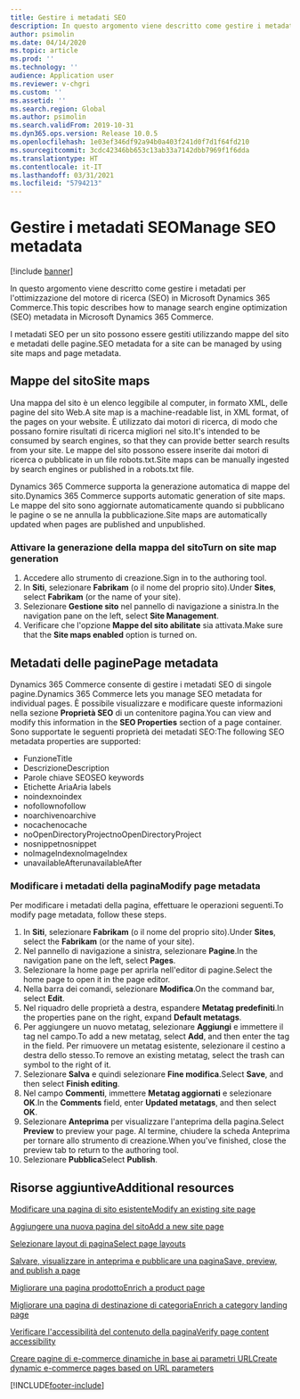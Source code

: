```yaml
---
title: Gestire i metadati SEO
description: In questo argomento viene descritto come gestire i metadati per l'ottimizzazione del motore di ricerca (SEO) in Microsoft Dynamics 365 Commerce.
author: psimolin
ms.date: 04/14/2020
ms.topic: article
ms.prod: ''
ms.technology: ''
audience: Application user
ms.reviewer: v-chgri
ms.custom: ''
ms.assetid: ''
ms.search.region: Global
ms.author: psimolin
ms.search.validFrom: 2019-10-31
ms.dyn365.ops.version: Release 10.0.5
ms.openlocfilehash: 1e03ef346df92a94b0a403f241d0f7d1f64fd210
ms.sourcegitcommit: 3cdc42346bb653c13ab33a7142dbb7969f1f6dda
ms.translationtype: HT
ms.contentlocale: it-IT
ms.lasthandoff: 03/31/2021
ms.locfileid: "5794213"
---
```

# <a name="manage-seo-metadata"></a><span data-ttu-id="47820-103">Gestire i metadati SEO</span><span class="sxs-lookup"><span data-stu-id="47820-103">Manage SEO metadata</span></span>

[!include [banner](includes/banner.md)]

<span data-ttu-id="47820-104">In questo argomento viene descritto come gestire i metadati per l'ottimizzazione del motore di ricerca (SEO) in Microsoft Dynamics 365 Commerce.</span><span class="sxs-lookup"><span data-stu-id="47820-104">This topic describes how to manage search engine optimization (SEO) metadata in Microsoft Dynamics 365 Commerce.</span></span>

<span data-ttu-id="47820-105">I metadati SEO per un sito possono essere gestiti utilizzando mappe del sito e metadati delle pagine.</span><span class="sxs-lookup"><span data-stu-id="47820-105">SEO metadata for a site can be managed by using site maps and page metadata.</span></span>
    
## <a name="site-maps"></a><span data-ttu-id="47820-106">Mappe del sito</span><span class="sxs-lookup"><span data-stu-id="47820-106">Site maps</span></span>

<span data-ttu-id="47820-107">Una mappa del sito è un elenco leggibile al computer, in formato XML, delle pagine del sito Web.</span><span class="sxs-lookup"><span data-stu-id="47820-107">A site map is a machine-readable list, in XML format, of the pages on your website.</span></span> <span data-ttu-id="47820-108">È utilizzato dai motori di ricerca, di modo che possano fornire risultati di ricerca migliori nel sito.</span><span class="sxs-lookup"><span data-stu-id="47820-108">It's intended to be consumed by search engines, so that they can provide better search results from your site.</span></span> <span data-ttu-id="47820-109">Le mappe del sito possono essere inserite dai motori di ricerca o pubblicate in un file robots.txt.</span><span class="sxs-lookup"><span data-stu-id="47820-109">Site maps can be manually ingested by search engines or published in a robots.txt file.</span></span>

<span data-ttu-id="47820-110">Dynamics 365 Commerce supporta la generazione automatica di mappe del sito.</span><span class="sxs-lookup"><span data-stu-id="47820-110">Dynamics 365 Commerce supports automatic generation of site maps.</span></span> <span data-ttu-id="47820-111">Le mappe del sito sono aggiornate automaticamente quando si pubblicano le pagine o se ne annulla la pubblicazione.</span><span class="sxs-lookup"><span data-stu-id="47820-111">Site maps are automatically updated when pages are published and unpublished.</span></span>

### <a name="turn-on-site-map-generation"></a><span data-ttu-id="47820-112">Attivare la generazione della mappa del sito</span><span class="sxs-lookup"><span data-stu-id="47820-112">Turn on site map generation</span></span>

1. <span data-ttu-id="47820-113">Accedere allo strumento di creazione.</span><span class="sxs-lookup"><span data-stu-id="47820-113">Sign in to the authoring tool.</span></span>
1. <span data-ttu-id="47820-114">In **Siti**, selezionare **Fabrikam** (o il nome del proprio sito).</span><span class="sxs-lookup"><span data-stu-id="47820-114">Under **Sites**, select **Fabrikam** (or the name of your site).</span></span>
1. <span data-ttu-id="47820-115">Selezionare **Gestione sito** nel pannello di navigazione a sinistra.</span><span class="sxs-lookup"><span data-stu-id="47820-115">In the navigation pane on the left, select **Site Management**.</span></span>
1. <span data-ttu-id="47820-116">Verificare che l'opzione **Mappe del sito abilitate** sia attivata.</span><span class="sxs-lookup"><span data-stu-id="47820-116">Make sure that the **Site maps enabled** option is turned on.</span></span>

## <a name="page-metadata"></a><span data-ttu-id="47820-117">Metadati delle pagine</span><span class="sxs-lookup"><span data-stu-id="47820-117">Page metadata</span></span>

<span data-ttu-id="47820-118">Dynamics 365 Commerce consente di gestire i metadati SEO di singole pagine.</span><span class="sxs-lookup"><span data-stu-id="47820-118">Dynamics 365 Commerce lets you manage SEO metadata for individual pages.</span></span> <span data-ttu-id="47820-119">È possibile visualizzare e modificare queste informazioni nella sezione **Proprietà SEO** di un contenitore pagina.</span><span class="sxs-lookup"><span data-stu-id="47820-119">You can view and modify this information in the **SEO Properties** section of a page container.</span></span> <span data-ttu-id="47820-120">Sono supportate le seguenti proprietà dei metadati SEO:</span><span class="sxs-lookup"><span data-stu-id="47820-120">The following SEO metadata properties are supported:</span></span>

- <span data-ttu-id="47820-121">Funzione</span><span class="sxs-lookup"><span data-stu-id="47820-121">Title</span></span>
- <span data-ttu-id="47820-122">Descrizione</span><span class="sxs-lookup"><span data-stu-id="47820-122">Description</span></span>
- <span data-ttu-id="47820-123">Parole chiave SEO</span><span class="sxs-lookup"><span data-stu-id="47820-123">SEO keywords</span></span>
- <span data-ttu-id="47820-124">Etichette Aria</span><span class="sxs-lookup"><span data-stu-id="47820-124">Aria labels</span></span>
- <span data-ttu-id="47820-125">noindex</span><span class="sxs-lookup"><span data-stu-id="47820-125">noindex</span></span>
- <span data-ttu-id="47820-126">nofollow</span><span class="sxs-lookup"><span data-stu-id="47820-126">nofollow</span></span>
- <span data-ttu-id="47820-127">noarchive</span><span class="sxs-lookup"><span data-stu-id="47820-127">noarchive</span></span>
- <span data-ttu-id="47820-128">nocache</span><span class="sxs-lookup"><span data-stu-id="47820-128">nocache</span></span>
- <span data-ttu-id="47820-129">noOpenDirectoryProject</span><span class="sxs-lookup"><span data-stu-id="47820-129">noOpenDirectoryProject</span></span>
- <span data-ttu-id="47820-130">nosnippet</span><span class="sxs-lookup"><span data-stu-id="47820-130">nosnippet</span></span>
- <span data-ttu-id="47820-131">noImageIndex</span><span class="sxs-lookup"><span data-stu-id="47820-131">noImageIndex</span></span>
- <span data-ttu-id="47820-132">unavailableAfter</span><span class="sxs-lookup"><span data-stu-id="47820-132">unavailableAfter</span></span>

### <a name="modify-page-metadata"></a><span data-ttu-id="47820-133">Modificare i metadati della pagina</span><span class="sxs-lookup"><span data-stu-id="47820-133">Modify page metadata</span></span>

<span data-ttu-id="47820-134">Per modificare i metadati della pagina, effettuare le operazioni seguenti.</span><span class="sxs-lookup"><span data-stu-id="47820-134">To modify page metadata, follow these steps.</span></span>

1. <span data-ttu-id="47820-135">In **Siti**, selezionare **Fabrikam** (o il nome del proprio sito).</span><span class="sxs-lookup"><span data-stu-id="47820-135">Under **Sites**, select the **Fabrikam** (or the name of your site).</span></span>
1. <span data-ttu-id="47820-136">Nel pannello di navigazione a sinistra, selezionare **Pagine**.</span><span class="sxs-lookup"><span data-stu-id="47820-136">In the navigation pane on the left, select **Pages**.</span></span>
1. <span data-ttu-id="47820-137">Selezionare la home page per aprirla nell'editor di pagine.</span><span class="sxs-lookup"><span data-stu-id="47820-137">Select the home page to open it in the page editor.</span></span>
1. <span data-ttu-id="47820-138">Nella barra dei comandi, selezionare **Modifica**.</span><span class="sxs-lookup"><span data-stu-id="47820-138">On the command bar, select **Edit**.</span></span>
1. <span data-ttu-id="47820-139">Nel riquadro delle proprietà a destra, espandere **Metatag predefiniti**.</span><span class="sxs-lookup"><span data-stu-id="47820-139">In the properties pane on the right, expand **Default metatags**.</span></span>
1. <span data-ttu-id="47820-140">Per aggiungere un nuovo metatag, selezionare **Aggiungi** e immettere il tag nel campo.</span><span class="sxs-lookup"><span data-stu-id="47820-140">To add a new metatag, select **Add**, and then enter the tag in the field.</span></span> <span data-ttu-id="47820-141">Per rimuovere un metatag esistente, selezionare il cestino a destra dello stesso.</span><span class="sxs-lookup"><span data-stu-id="47820-141">To remove an existing metatag, select the trash can symbol to the right of it.</span></span>
1. <span data-ttu-id="47820-142">Selezionare **Salva** e quindi selezionare **Fine modifica**.</span><span class="sxs-lookup"><span data-stu-id="47820-142">Select **Save**, and then select **Finish editing**.</span></span>
1. <span data-ttu-id="47820-143">Nel campo **Commenti**, immettere **Metatag aggiornati** e selezionare **OK**.</span><span class="sxs-lookup"><span data-stu-id="47820-143">In the **Comments** field, enter **Updated metatags**, and then select **OK**.</span></span>
1. <span data-ttu-id="47820-144">Selezionare **Anteprima** per visualizzare l'anteprima della pagina.</span><span class="sxs-lookup"><span data-stu-id="47820-144">Select **Preview** to preview your page.</span></span> <span data-ttu-id="47820-145">Al termine, chiudere la scheda Anteprima per tornare allo strumento di creazione.</span><span class="sxs-lookup"><span data-stu-id="47820-145">When you've finished, close the preview tab to return to the authoring tool.</span></span>
1. <span data-ttu-id="47820-146">Selezionare **Pubblica**</span><span class="sxs-lookup"><span data-stu-id="47820-146">Select **Publish**.</span></span>

## <a name="additional-resources"></a><span data-ttu-id="47820-147">Risorse aggiuntive</span><span class="sxs-lookup"><span data-stu-id="47820-147">Additional resources</span></span>

[<span data-ttu-id="47820-148">Modificare una pagina di sito esistente</span><span class="sxs-lookup"><span data-stu-id="47820-148">Modify an existing site page</span></span>](modify-existing-page.md)

[<span data-ttu-id="47820-149">Aggiungere una nuova pagina del sito</span><span class="sxs-lookup"><span data-stu-id="47820-149">Add a new site page</span></span>](add-new-page.md)

[<span data-ttu-id="47820-150">Selezionare layout di pagina</span><span class="sxs-lookup"><span data-stu-id="47820-150">Select page layouts</span></span>](select-page-layouts.md)

[<span data-ttu-id="47820-151">Salvare, visualizzare in anteprima e pubblicare una pagina</span><span class="sxs-lookup"><span data-stu-id="47820-151">Save, preview, and publish a page</span></span>](save-preview-publish-page.md)

[<span data-ttu-id="47820-152">Migliorare una pagina prodotto</span><span class="sxs-lookup"><span data-stu-id="47820-152">Enrich a product page</span></span>](enrich-product-page.md)

[<span data-ttu-id="47820-153">Migliorare una pagina di destinazione di categoria</span><span class="sxs-lookup"><span data-stu-id="47820-153">Enrich a category landing page</span></span>](enrich-category-page.md)

[<span data-ttu-id="47820-154">Verificare l'accessibilità del contenuto della pagina</span><span class="sxs-lookup"><span data-stu-id="47820-154">Verify page content accessibility</span></span>](verify-accessibility.md)

[<span data-ttu-id="47820-155">Creare pagine di e-commerce dinamiche in base ai parametri URL</span><span class="sxs-lookup"><span data-stu-id="47820-155">Create dynamic e-commerce pages based on URL parameters</span></span>](create-dynamic-pages.md)


[!INCLUDE[footer-include](../includes/footer-banner.md)]
